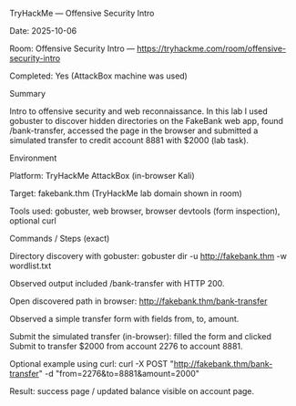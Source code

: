 TryHackMe — Offensive Security Intro

Date: 2025-10-06

Room: Offensive Security Intro — https://tryhackme.com/room/offensive-security-intro

Completed: Yes (AttackBox machine was used)

Summary

Intro to offensive security and web reconnaissance. In this lab I used gobuster to discover hidden directories on the FakeBank web app, found /bank-transfer, accessed the page in the browser and submitted a simulated transfer to credit account 8881 with $2000 (lab task).

Environment

Platform: TryHackMe AttackBox (in-browser Kali)

Target: fakebank.thm (TryHackMe lab domain shown in room)

Tools used: gobuster, web browser, browser devtools (form inspection), optional curl

Commands / Steps (exact)

Directory discovery with gobuster: gobuster dir -u http://fakebank.thm -w wordlist.txt

Observed output included /bank-transfer with HTTP 200.

Open discovered path in browser: http://fakebank.thm/bank-transfer

Observed a simple transfer form with fields from, to, amount.

Submit the simulated transfer (in-browser): filled the form and clicked Submit to transfer $2000 from account 2276 to account 8881.

Optional example using curl: curl -X POST "http://fakebank.thm/bank-transfer" -d "from=2276&to=8881&amount=2000"

Result: success page / updated balance visible on account page.
